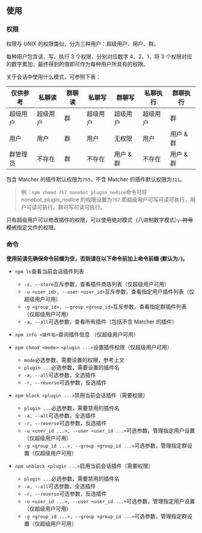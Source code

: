 ## 使用

### 权限

权限与 UNIX 的权限类似，分为三种用户：超级用户、用户、群。

每种用户包含读、写、执行 3 个权限，分别对应数字 4、2、1，将 3 个权限对应的数字累加，最终得到的值即可作为每种用户所具有的权限。

关于会话中使用什么模式，可参照下表：

| 仅供参考 | 私聊读   | 群聊读 | 私聊写   | 群聊写    | 私聊执行 | 群聊执行  |
| -------- | -------- | ------ | -------- | --------- | -------- | --------- |
| 超级用户 | 超级用户 | 群     | 超级用户 | 超级用户  | 超级用户 | 群        |
| 用户     | 用户     | 群     | 用户     | 无权限    | 用户     | 用户 & 群 |
| 群管理员 | 不存在   | 群     | 不存在   | 用户 & 群 | 不存在   | 用户 & 群 |

包含 Matcher 的插件默认权限为`755`，不含 Matcher 的插件默认权限为`311`。

> 例：`npm chmod 757 nonebot_plugin_nodice`命令可将 nonebot_plugin_nodice 的权限设置为`757`
> 即超级用户可写可读可执行，用户可读可执行，群可写可读可执行。

只有超级用户可以修改插件的权限，可以使用绝对模式（八进制数字模式）~~，符号模式~~指定文件的权限。

### 命令

**使用前请先确保命令前缀为空，否则请在以下命令前加上命令前缀 (默认为`/`)。**

- `npm ls`查看当前会话插件列表
  - `-s, --store`互斥参数，查看插件商店列表（仅超级用户可用）
  - `-u <user_id>, --user <user_id>`互斥参数，查看指定用户插件列表（仅超级用户可用）
  - `-g <group_id>, --group <group_id>`互斥参数，查看指定群插件列表（仅超级用户可用）
  - `-a, --all`可选参数，查看所有插件（包括不含 Matcher 的插件）

- `npm info <插件名>`查询插件信息 （仅超级用户可用）

- `npm chmod <mode> <plugin ...>`设置插件权限（仅超级用户可用）
  - `mode`必选参数，需要设置的权限，参考上文
  - `plugin ...`必选参数，需要设置的插件名
  - `-a, --all`可选参数，全选插件
  - `-r, --reverse`可选参数，反选插件

- `npm block <plugin ...>`禁用当前会话插件（需要权限）
  - `plugin ...`必选参数，需要禁用的插件名
  - `-a, --all`可选参数，全选插件
  - `-r, --reverse`可选参数，反选插件
  - `-u <user_id ...>, --user <user_id ...>`可选参数，管理指定用户设置（仅超级用户可用）
  - `-g <group_id ...>, --group <group_id ...>`可选参数，管理指定群设置（仅超级用户可用）

- `npm unblock <plugin ...>`启用当前会话插件（需要权限）
  - `plugin ...`必选参数，需要禁用的插件名
  - `-a, --all`可选参数，全选插件
  - `-r, --reverse`可选参数，反选插件
  - `-u <user_id ...>, --user <user_id ...>`可选参数，管理指定用户设置（仅超级用户可用）
  - `-g <group_id ...>, --group <group_id ...>`可选参数，管理指定群设置（仅超级用户可用）

